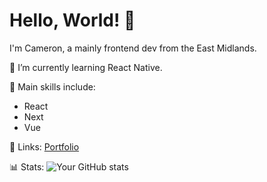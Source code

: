 # Hello, World! 👋

I'm Cameron, a mainly frontend dev from the East Midlands.

🌱 I’m currently learning React Native.

🚀 Main skills include:
- React
- Next
- Vue

🔗 Links:
[Portfolio](https://cameronroberts.uk/)


📊 Stats:
![Your GitHub stats](https://github-readme-stats.vercel.app/api?username=cameronroberts00&show_icons=true&theme=dark)

